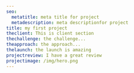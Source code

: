 ```yaml
---
seo:
  metatitle: meta title for project
  metadescription: meta descriptionfor project
title: my first project
theclient: This is client section
thechallenge: the challenge...
theapproach: the approach...
thelaunch: the launch is amazing
projectreview: I have a great review
projectimage: /img/hero.png
---
```

